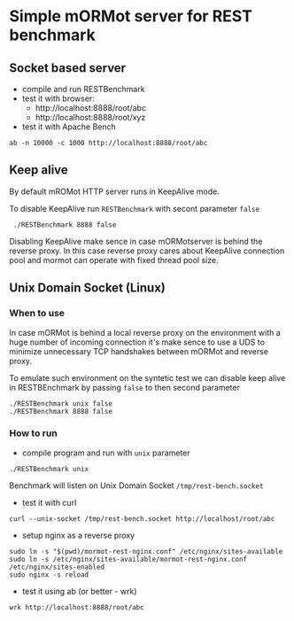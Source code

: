 # Simple mORMot server for REST benchmark

## Socket based server

 - compile and run RESTBenchmark
 - test it with browser:
    - http://localhost:8888/root/abc
    - http://localhost:8888/root/xyz
 - test it with Apache Bench
```
ab -n 10000 -c 1000 http://localhost:8888/root/abc 
```

## Keep alive
 By default mROMot HTTP server runs in KeepAlive mode.

 To disable KeepAlive run `RESTBenchmark` with secont parameter `false`
```
 ./RESTBenchmark 8888 false
```

Disabling KeepAlive make sence in case mORMotserver is behind the reverse proxy.
In this case reverse proxy cares about KeepAlive connection pool and mormot can
operate with fixed thread pool size.

## Unix Domain Socket (Linux)

### When to use
In case mORMot is behind a local reverse proxy on the environment with a
huge number of incoming connection it's make sence to use a UDS to minimize
unnecessary TCP handshakes between mORMot and reverse proxy.

To emulate such environment on the syntetic test we can disable keep alive
in RESTBEnchmark by passing `false` to then second parameter
```
./RESTBenchmark unix false
./RESTBenchmark 8888 false
```

### How to run

 - compile program and run with `unix` parameter
```
./RESTBenchmark unix
```

 Benchmark will listen on Unix Domain Socket `/tmp/rest-bench.socket`

 - test it with curl
```
curl --unix-socket /tmp/rest-bench.socket http://localhost/root/abc
```

 - setup nginx as a reverse proxy
```
sudo ln -s "$(pwd)/mormot-rest-nginx.conf" /etc/nginx/sites-available
sudo ln -s /etc/nginx/sites-available/mormot-rest-nginx.conf /etc/nginx/sites-enabled
sudo nginx -s reload
```

 - test it using ab (or better - wrk)
```
wrk http://localhost:8888/root/abc
```
